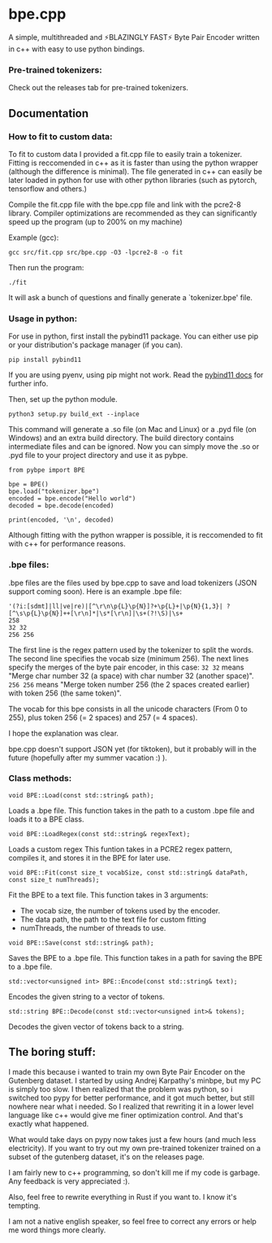 # bpe.cpp

A simple, multithreaded and ⚡BLAZINGLY FAST⚡ Byte Pair Encoder written in c++ with easy to use python bindings.

### Pre-trained tokenizers:

Check out the releases tab for pre-trained tokenizers.

## Documentation

### How to fit to custom data:

To fit to custom data I provided a fit.cpp file to easily train a tokenizer.
Fitting is reccomended in c++ as it is faster than using the python wrapper (although the difference is minimal).
The file generated in c++ can easily be later loaded in python for use with other python libraries (such as pytorch, tensorflow and others.)

Compile the fit.cpp file with the bpe.cpp file and link with the pcre2-8 library.
Compiler optimizations are recommended as they can significantly speed up the program (up to 200% on my machine)

Example (gcc):
```
gcc src/fit.cpp src/bpe.cpp -O3 -lpcre2-8 -o fit
```
Then run the program:
```
./fit
```
It will ask a bunch of questions and finally generate a `tokenizer.bpe' file.

### Usage in python:

For use in python, first install the pybind11 package.
You can either use pip or your distribution's package manager (if you can).
```
pip install pybind11
```
If you are using pyenv, using pip might not work.
Read the [pybind11 docs](https://pybind11.readthedocs.io/en/stable/installing.html) for further info.

Then, set up the python module.
```
python3 setup.py build_ext --inplace
```
This command will generate a .so file (on Mac and Linux) or a .pyd file (on Windows) and an extra build directory.
The build directory contains intermediate files and can be ignored.
Now you can simply move the .so or .pyd file to your project directory and use it as pybpe.

```
from pybpe import BPE

bpe = BPE()
bpe.load("tokenizer.bpe")
encoded = bpe.encode("Hello world")
decoded = bpe.decode(encoded)

print(encoded, '\n', decoded)
```
Although fitting with the python wrapper is possible, it is reccomended to fit with c++ for performance reasons.

### .bpe files:

.bpe files are the files used by bpe.cpp to save and load tokenizers (JSON support coming soon).
Here is an example .bpe file:
```
'(?i:[sdmt]|ll|ve|re)|[^\r\n\p{L}\p{N}]?+\p{L}+|\p{N}{1,3}| ?[^\s\p{L}\p{N}]++[\r\n]*|\s*[\r\n]|\s+(?!\S)|\s+
258
32 32
256 256
```
The first line is the regex pattern used by the tokenizer to split the words.
The second line specifies the vocab size (minimum 256).
The next lines specify the merges of the byte pair encoder, in this case:
`32 32` means "Merge char number 32 (a space) with char number 32 (another space)".
`256 256` means "Merge token number 256 (the 2 spaces created earlier) with token 256 (the same token)".

The vocab for this bpe consists in all the unicode characters (From 0 to 255), plus token
256 (= 2 spaces) and
257 (= 4 spaces).

I hope the explanation was clear.

bpe.cpp doesn't support JSON yet (for tiktoken), but it probably will in the future (hopefully after my summer vacation :) ).

### Class methods:

```void BPE::Load(const std::string& path);```

Loads a .bpe file.
This function takes in the path to a custom .bpe file and loads it to a BPE class.

```void BPE::LoadRegex(const std::string& regexText);```

Loads a custom regex
This funtion takes in a PCRE2 regex pattern, compiles it, and stores it in the BPE for later use.

```void BPE::Fit(const size_t vocabSize, const std::string& dataPath, const size_t numThreads);```

Fit the BPE to a text file.
This function takes in 3 arguments:
 - The vocab size, the number of tokens used by the encoder.
 - The data path, the path to the text file for custom fitting
 - numThreads, the number of threads to use.

```void BPE::Save(const std::string& path);```

Saves the BPE to a .bpe file.
This function takes in a path for saving the BPE to a .bpe file.

```std::vector<unsigned int> BPE::Encode(const std::string& text);```

Encodes the given string to a vector of tokens.

```std::string BPE::Decode(const std::vector<unsigned int>& tokens);```

Decodes the given vector of tokens back to a string.

## The boring stuff:
I made this because i wanted to train my own Byte Pair Encoder on the Gutenberg dataset. I started by using Andrej Karpathy's minbpe, but my PC is simply too slow.
I then realized that the problem was python, so i switched too pypy for better performance, and it got much better, but still nowhere near what i needed.
So I realized that rewriting it in a lower level language like c++ would give me finer optimization control. And that's exactly what happened.

What would take days on pypy now takes just a few hours (and much less electricity). If you want to try out my own pre-trained tokenizer trained on a subset of the gutenberg dataset, it's on the releases page.


I am fairly new to c++ programming, so don't kill me if my code is garbage. Any feedback is very appreciated :).

Also, feel free to rewrite everything in Rust if you want to. I know it's tempting.

I am not a native english speaker, so feel free to correct any errors or help me word things more clearly.
